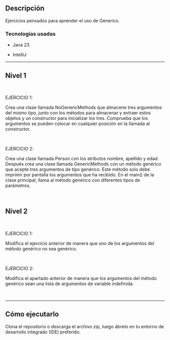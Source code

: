 
## Descripción

Ejercicios pensados para aprender el uso de Generics.

### Tecnologias usadas

- Java 23

- IntelliJ


***

## Nivel 1

<br>

EJERCICIO 1:

Crea una clase llamada NoGenericMethods que almacene tres argumentos del mismo tipo, junto con los métodos para almacenar y extraer estos objetos y un constructor para inicializar los tres. Comprueba que los argumentos se pueden colocar en cualquier posición en la llamada al constructor.

<br>

EJERCICIO 2:

Crea una clase llamada Person con los atributos nombre, apellido y edad. Después crea una clase llamada GenericMethods con un método genérico que acepte tres argumentos de tipo genérico. Este método solo debe imprimir por pantalla los argumentos que ha recibido. En el main() de la clase principal, llama al método genérico con diferentes tipos de parámetros.

<br>

## Nivel 2

<br>

EJERCICIO 1:

Modifica el ejercicio anterior de manera que uno de los argumentos del método genérico no sea genérico.

<br>

EJERCICIO 2:

Modifica el apartado anterior de manera que los argumentos del método genérico sean una lista de argumentos de variable indefinida.

<br>

***


## Cómo ejecutarlo
Clona el repositorio o descarga el archivo zip, luego ábrelo en tu entorno de desarrollo integrado (IDE) preferido.